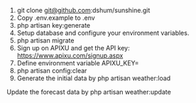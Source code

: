 1) git clone git@github.com:dshum/sunshine.git
2) Copy .env.example to .env
3) php artisan key:generate
4) Setup database and configure your environment variables.
5) php artisan migrate
6) Sign up on APIXU and get the API key: https://www.apixu.com/signup.aspx
7) Define environment variable APIXU_KEY=
8) php artisan config:clear
9) Generate the initial data by php artisan weather:load

Update the forecast data by php artisan weather:update
